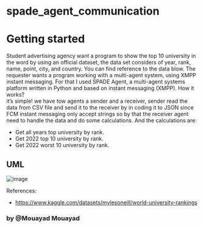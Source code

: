 # spade_agent_communication


# Getting started
Student advertising agency want a program to show the top 10 university in the word by using an official dataset, the data set considers of year, rank, name, point, city, and country. 
You can find reference to the data blow. 
The requester wants a program working with a multi-agent system, using XMPP instant messaging. 
For that I used SPADE Agent, a multi-agent systems platform written in Python and based on instant messaging (XMPP).
How it works?  
it’s simple! we have tow agents a sender and a receiver, sender read the data from CSV file and send it to the receiver by in coding it to JSON since FCM instant messaging only accept strings so by that the receiver agent need to handle the data and do some calculations.
And the calculations are:
-	Get all years top university by rank.
-	Get 2022 top 10 university by rank.
-	Get 2022 worst 10 university by rank.


## UML

![image](https://user-images.githubusercontent.com/74218089/210498846-b6f4a152-4022-443c-91d3-6b3e7e0e69df.png)


References: 
-	https://www.kaggle.com/datasets/mylesoneill/world-university-rankings


### by @Mouayad Mouayad

